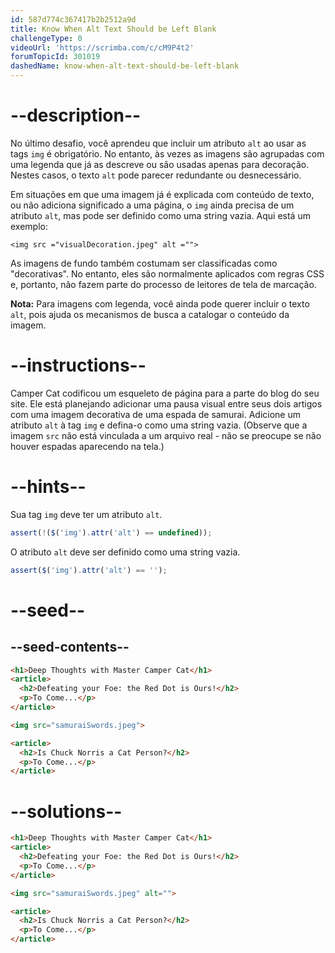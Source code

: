 ```yaml
---
id: 587d774c367417b2b2512a9d
title: Know When Alt Text Should be Left Blank
challengeType: 0
videoUrl: 'https://scrimba.com/c/cM9P4t2'
forumTopicId: 301019
dashedName: know-when-alt-text-should-be-left-blank
---
```


# --description--

No último desafio, você aprendeu que incluir um atributo `alt` ao usar as tags `img` é obrigatório. No entanto, às vezes as imagens são agrupadas com uma legenda que já as descreve ou são usadas apenas para decoração. Nestes casos, o texto `alt` pode parecer redundante ou desnecessário.

Em situações em que uma imagem já é explicada com conteúdo de texto, ou não adiciona significado a uma página, o `img` ainda precisa de um atributo `alt`, mas pode ser definido como uma string vazia. Aqui está um exemplo:

`<img src ="visualDecoration.jpeg" alt ="">`

As imagens de fundo também costumam ser classificadas como "decorativas". No entanto, eles são normalmente aplicados com regras CSS e, portanto, não fazem parte do processo de leitores de tela de marcação.

**Nota:** Para imagens com legenda, você ainda pode querer incluir o texto `alt`, pois ajuda os mecanismos de busca a catalogar o conteúdo da imagem.

# --instructions--

Camper Cat codificou um esqueleto de página para a parte do blog do seu site. Ele está planejando adicionar uma pausa visual entre seus dois artigos com uma imagem decorativa de uma espada de samurai. Adicione um atributo `alt` à tag `img` e defina-o como uma string vazia. (Observe que a imagem `src` não está vinculada a um arquivo real - não se preocupe se não houver espadas aparecendo na tela.)
# --hints--

Sua tag `img` deve ter um atributo `alt`.

```js
assert(!($('img').attr('alt') == undefined));
```
O atributo `alt` deve ser definido como uma string vazia.

```js
assert($('img').attr('alt') == '');
```

# --seed--

## --seed-contents--

```html
<h1>Deep Thoughts with Master Camper Cat</h1>
<article>
  <h2>Defeating your Foe: the Red Dot is Ours!</h2>
  <p>To Come...</p>
</article>

<img src="samuraiSwords.jpeg">

<article>
  <h2>Is Chuck Norris a Cat Person?</h2>
  <p>To Come...</p>
</article>
```

# --solutions--

```html
<h1>Deep Thoughts with Master Camper Cat</h1>
<article>
  <h2>Defeating your Foe: the Red Dot is Ours!</h2>
  <p>To Come...</p>
</article>

<img src="samuraiSwords.jpeg" alt="">

<article>
  <h2>Is Chuck Norris a Cat Person?</h2>
  <p>To Come...</p>
</article>
```
